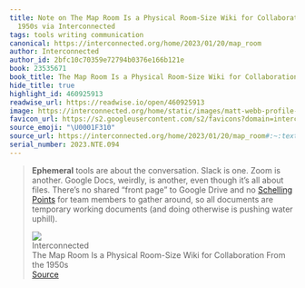 ```yaml
---
title: Note on The Map Room Is a Physical Room-Size Wiki for Collaboration From the
  1950s via Interconnected
tags: tools writing communication
canonical: https://interconnected.org/home/2023/01/20/map_room
author: Interconnected
author_id: 2bfc10c70359e72794b0376e166b121e
book: 23535671
book_title: The Map Room Is a Physical Room-Size Wiki for Collaboration From the 1950s
hide_title: true
highlight_id: 460925913
readwise_url: https://readwise.io/open/460925913
image: https://interconnected.org/home/static/images/matt-webb-profile-square-small.jpg?v=1
favicon_url: https://s2.googleusercontent.com/s2/favicons?domain=interconnected.org
source_emoji: "\U0001F310"
source_url: https://interconnected.org/home/2023/01/20/map_room#:~:text=**Ephemeral**%20tools%20are,pushing%20water%20uphill%29.
serial_number: 2023.NTE.094
---
```

> **Ephemeral** tools are about the conversation. Slack is one. Zoom is another. Google Docs, weirdly, is another, even though it’s all about files. There’s no shared “front page” to Google Drive and no [Schelling Points](/notes/472377234) for team members to gather around, so all documents are temporary working documents (and doing otherwise is pushing water uphill).
> <div class="quoteback-footer"><div class="quoteback-avatar"><img class="mini-favicon" src="https://s2.googleusercontent.com/s2/favicons?domain=interconnected.org"></div><div class="quoteback-metadata"><div class="metadata-inner"><span style="display:none">FROM:</span><div aria-label="Interconnected" class="quoteback-author"> Interconnected</div><div aria-label="The Map Room Is a Physical Room-Size Wiki for Collaboration From the 1950s" class="quoteback-title"> The Map Room Is a Physical Room-Size Wiki for Collaboration From the 1950s</div></div></div><div class="quoteback-backlink"><a target="_blank" aria-label="go to the full text of this quotation" rel="noopener" href="https://interconnected.org/home/2023/01/20/map_room#:~:text=**Ephemeral**%20tools%20are,pushing%20water%20uphill%29." class="quoteback-arrow"> Source</a></div></div>